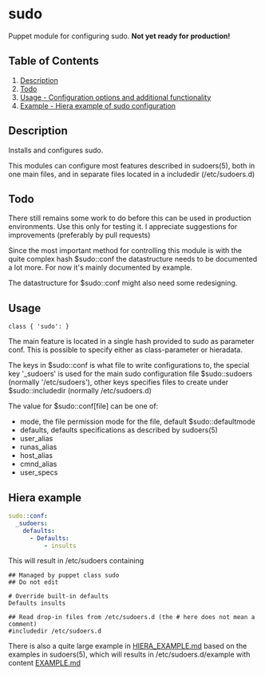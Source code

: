 # sudo

Puppet module for configuring sudo. **Not yet ready for production!**

## Table of Contents

1. [Description](#description)
1. [Todo](#todo)
1. [Usage - Configuration options and additional functionality](#usage)
1. [Example - Hiera example of sudo configuration](#example)

## Description

Installs and configures sudo.

This modules can configure most features described in sudoers(5), both in one
main files, and in separate files located in a includedir (/etc/sudoers.d)

## Todo

There still remains some work to do before this can be used in production
environments. Use this only for testing it.  I appreciate suggestions for
improvements (preferably by pull requests)

Since the most important method for controlling this module is with the quite
complex hash $sudo::conf the datastructure needs to be documented a lot
more. For now it's mainly documented by example.

The datastructure for $sudo::conf might also need some redesigning.

## Usage

```puppet
class { 'sudo': }
```

The main feature is located in a single hash provided to sudo as parameter
conf. This is possible to specify either as class-parameter or hieradata.

The keys in $sudo::conf is what file to write configurations to, the special
key '_sudoers' is used for the main sudo configuration file $sudo::sudoers
(normally '/etc/sudoers'), other keys specifies files to create under
$sudo::includedir (normally /etc/sudoers.d)

The value for $sudo::conf[file] can be one of:

* mode, the file permission mode for the file, default $sudo::defaultmode
* defaults, defaults specifications as described by sudoers(5)
* user_alias
* runas_alias
* host_alias
* cmnd_alias
* user_specs

## Hiera example

```yaml
sudo::conf:
  _sudoers:
    defaults:
      - Defaults:
          - insults
```

This will result in /etc/sudoers containing

```
## Managed by puppet class sudo
## Do not edit

# Override built-in defaults
Defaults insults

## Read drop-in files from /etc/sudoers.d (the # here does not mean a comment)
#includedir /etc/sudoers.d
```

There is also a quite large example in [HIERA_EXAMPLE.md](HIERA_EXAMPLE.md)
based on the examples in sudoers(5), which will results in
/etc/sudoers.d/example with content [EXAMPLE.md](EXAMPLE.md)
